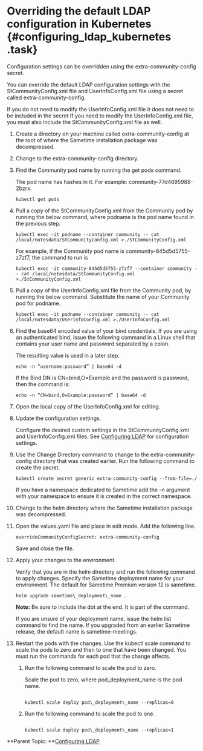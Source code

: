 # Overriding the default LDAP configuration in Kubernetes {#configuring_ldap_kubernetes .task}

Configuration settings can be overridden using the extra-community-config secret.

You can override the default LDAP configuration settings with the StCommunityConfig.xml file and UserInfoConfig.xml file using a secret called extra-community-config.

If you do not need to modify the UserInfoConfig.xml file it does not need to be included in the secret If you need to modify the UserInfoConfig.xml file, you must also include the StCommunityConfig.xml file as well.

1.  Create a directory on your machine called extra-community-config at the root of where the Sametime installation package was decompressed.

2.  Change to the extra-community-config directory.

3.  Find the Community pod name by running the get pods command.

    The pod name has hashes in it. For example: community-77d4695988-2bzrx.

    ``` {#codeblock_mzs_tb1_ytb}
    kubectl get pods
    ```

4.  Pull a copy of the StCommunityConfig.xml from the Community pod by running the below command, where podname is the pod name found in the previous step.

    ``` {#codeblock_v2k_wnx_wtb}
    kubectl exec -it podname --container community -- cat /local/notesdata/StCommunityConfig.xml >./StCommunityConfig.xml 
    ```

    For example, if the Community pod name is community-845d5d5755-z7zf7, the command to run is

    ``` {#codeblock_njq_ykd_xtb}
    kubectl exec -it community-845d5d5755-z7zf7 --container community -- cat /local/notesdata/StCommunityConfig.xml >./StCommunityConfig.xml 
    ```

5.  Pull a copy of the UserInfoConfig.xml file from the Community pod, by running the below command. Substitute the name of your Community pod for podname.

    ``` {#codeblock_wtp_d4x_wtb}
    kubectl exec -it podname --container community -- cat /local/notesdata/UserInfoConfig.xml >./UserInfoConfig.xml 
    ```

6.  Find the base64 encoded value of your bind credentials. If you are using an authenticated bind, issue the following command in a Linux shell that contains your user name and password separated by a colon.

    The resulting value is used in a later step.

    ``` {#codeblock_rjt_t41_ytb}
    echo -n “username:password” | base64 -d
    ```

    If the Bind DN is CN=bind,O=Example and the password is password, then the command is:

    ``` {#codeblock_qt4_vpb_ytb}
    echo -n “CN=bind,O=Example:password” | base64 -d 
    ```

7.  Open the local copy of the UserInfoConfig.xml for editing.

8.  Update the configuration settings.

    Configure the desired custom settings in the StCommunityConfig.xml and UserInfoConfig.xml files. See [Configuring LDAP](configuring_ldap.md) for configuration settings.

9.  Use the Change Directory command to change to the extra-community-config directory that was created earlier. Run the following command to create the secret.

    ``` {#codeblock_d13_nsc_ytb}
    kubectl create secret generic extra-community-config --from-file=./ 
    ```

    If you have a namespace dedicated to Sametime add the -n argument with your namespace to ensure it is created in the correct namespace.

10. Change to the helm directory where the Sametime installation package was decompressed.

11. Open the values.yaml file and place in edit mode. Add the following line.

    ``` {#codeblock_y1s_5sc_ytb}
    overrideCommunityConfigSecret: extra-community-config
    ```

    Save and close the file.

12. Apply your changes to the environment.

    Verify that you are in the helm directory and run the following command to apply changes. Specify the Sametime deployment name for your environment. The default for Sametime Premium version 12 is sametime.

    ``` {#codeblock_iyn_51d_d5b}
    helm upgrade sametime\_deployment\_name .
    ```

    **Note:** Be sure to include the dot at the end. It is part of the command.

    If you are unsure of your deployment name, issue the helm list command to find the name. If you upgraded from an earlier Sametime release, the default name is sametime-meetings.

13. Restart the pods with the changes. Use the kubectl scale command to scale the pods to zero and then to one that have been changed. You must run the commands for each pod that the change affects.

    1.  Run the following command to scale the pod to zero.

        Scale the pod to zero, where pod\_deployment\_name is the pod name.

        ``` {#codeblock_cwz_mwc_d5b}
        
        kubectl scale deploy pod\_deployment\_name --replicas=0
        
        ```

    2.  Run the following command to scale the pod to one.

        ``` {#codeblock_i2c_4wc_d5b}
        
        kubectl scale deploy pod\_deployment\_name --replicas=1
        ```


**Parent Topic: **[Configuring LDAP](configuring_ldap.md)


